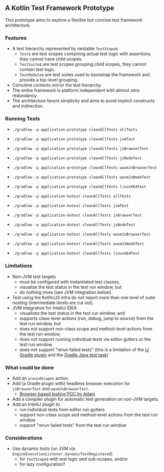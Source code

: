 ## A Kotlin Test Framework Prototype

This prototype aims to explore a flexible but concise test framework architecture.

### Features

* A test hierarchy represented by nestable `TestScope`s.
    * `Test`s are test scopes containing actual test logic with assertions, they cannot have child scopes.
    * `TestSuite`s are test scopes grouping child scopes, they cannot contain test logic.
    * `TestModule`s are test suites used to bootstrap the framework and provide a top-level grouping.
* Coroutine contexts mirror the test hierarchy.
* The entire framework is platform independent with almost zero redundancy.
* The architecture favors simplicity and aims to avoid implicit constructs and indirection.

### Running Tests

* `./gradlew -p application-prototype cleanAllTests allTests`
* `./gradlew -p application-prototype cleanAllTests jvmTest`
* `./gradlew -p application-prototype cleanAllTests jsBrowserTest`
* `./gradlew -p application-prototype cleanAllTests jsNodeTest`
* `./gradlew -p application-prototype cleanAllTests wasmJsBrowserTest`
* `./gradlew -p application-prototype cleanAllTests wasmJsNodeTest`
* `./gradlew -p application-prototype cleanAllTests linuxX64Test`

* `./gradlew -p application-kotest cleanAllTests allTests`
* `./gradlew -p application-kotest cleanAllTests jvmTest`
* `./gradlew -p application-kotest cleanAllTests jsBrowserTest`
* `./gradlew -p application-kotest cleanAllTests jsNodeTest`
* `./gradlew -p application-kotest cleanAllTests wasmJsBrowserTest`
* `./gradlew -p application-kotest cleanAllTests wasmJsNodeTest`
* `./gradlew -p application-kotest cleanAllTests linuxX64Test`

### Limitations

* Non-JVM test targets
    * must be configured with instantiated test classes,
    * visualize the test status in the test run window, but
    * do nothing more (see JVM integration below).
* Test using the Kotlin/JS infra do not report more than one level of suite nesting (intermediate levels are cut out).
* JVM integration for IntelliJ IDEA
    * visualizes the test status in the test run window, and
    * supports class-level actions (run, debug, jump to source) from the test run window, but
    * does not support non-class scope and method-level actions from the test run window,
    * does not support running individual tests via editor gutters or the test run window,
    * does not support "rerun failed tests" (this is a limitation of the [IJ Gradle plugin](https://github.com/JetBrains/intellij-community/blob/b68794b5d030e424e4e58cfd57e9f3e08bcacac4/plugins/gradle/java/src/action/GradleRerunFailedTestsAction.kt#L89) and the [Gradle Java test task](https://github.com/gradle/gradle/issues/19897))

### What could be done

* Add an `aroundScopes` action.
* Add (a Gradle plugin with) headless browser execution for `jsBrowserTest` and `wasmJsBrowserTest`.
    * [Browser-based testing POC by Adam](https://kotlinlang.slack.com/archives/CT0G9SD7Z/p1712480969939969?thread_ts=1710849669.379249&cid=CT0G9SD7Z)
* Add a compiler plugin for automatic test generation on non-JVM targets.
* Add an IntelliJ plugin to
    * run individual tests from editor run gutters
    * support non-class scope and method-level actions from the test run window
    * support "rerun failed tests" from the test run window

### Considerations

* Use dynamic tests (on JVM via `EngineExecutionListener.dynamicTestRegistered`)
    * for `TestScope`s with test logic _and_ sub-scopes, and/or
    * for lazy configuration?
